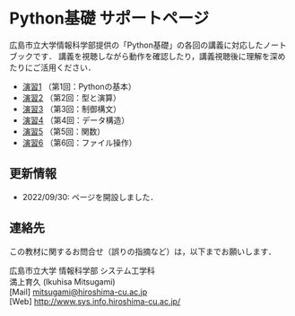 # Python基礎 サポートページ

広島市立大学情報科学部提供の「Python基礎」の各回の講義に対応したノートブックです．
講義を視聴しながら動作を確認したり，講義視聴後に理解を深めたりにご活用ください．

- [演習1](https://github.com/mitsugami/python-basic/blob/main/practice01.ipynb) （第1回：Pythonの基本）
- [演習2](https://github.com/mitsugami/python-basic/blob/main/practice02.ipynb) （第2回：型と演算）
- [演習3](https://github.com/mitsugami/python-basic/blob/main/practice03.ipynb) （第3回：制御構文）
- [演習4](https://github.com/mitsugami/python-basic/blob/main/practice04.ipynb) （第4回：データ構造）
- [演習5](https://github.com/mitsugami/python-basic/blob/main/practice05.ipynb) （第5回：関数）
- [演習6](https://github.com/mitsugami/python-basic/blob/main/practice06.ipynb) （第6回：ファイル操作）



## 更新情報

- 2022/09/30: ページを開設しました．



## 連絡先

この教材に関するお問合せ（誤りの指摘など）は，以下までお願いします．

広島市立大学 情報科学部 システム工学科<br>
満上育久 (Ikuhisa Mitsugami)<br>
[Mail] mitsugami@hiroshima-cu.ac.jp<br>
[Web] http://www.sys.info.hiroshima-cu.ac.jp/
